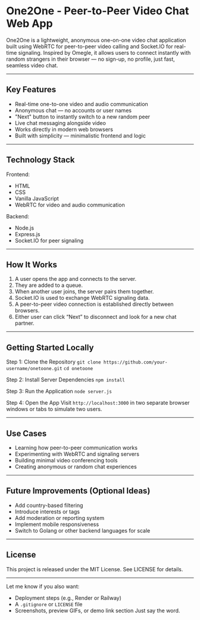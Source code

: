 # One2One - Peer-to-Peer Video Chat Web App

One2One is a lightweight, anonymous one-on-one video chat application built using WebRTC for peer-to-peer video calling and Socket.IO for real-time signaling. Inspired by Omegle, it allows users to connect instantly with random strangers in their browser — no sign-up, no profile, just fast, seamless video chat.

---

## Key Features

* Real-time one-to-one video and audio communication
* Anonymous chat — no accounts or user names
* "Next" button to instantly switch to a new random peer
* Live chat messaging alongside video
* Works directly in modern web browsers
* Built with simplicity — minimalistic frontend and logic

---

## Technology Stack

Frontend:

* HTML
* CSS
* Vanilla JavaScript
* WebRTC for video and audio communication

Backend:

* Node.js
* Express.js
* Socket.IO for peer signaling

---

## How It Works

1. A user opens the app and connects to the server.
2. They are added to a queue.
3. When another user joins, the server pairs them together.
4. Socket.IO is used to exchange WebRTC signaling data.
5. A peer-to-peer video connection is established directly between browsers.
6. Either user can click “Next” to disconnect and look for a new chat partner.

---

## Getting Started Locally

Step 1: Clone the Repository
`git clone https://github.com/your-username/onetoone.git`
`cd onetoone`

Step 2: Install Server Dependencies
`npm install`

Step 3: Run the Application
`node server.js`

Step 4: Open the App
Visit `http://localhost:3000` in two separate browser windows or tabs to simulate two users.

---
## Use Cases

* Learning how peer-to-peer communication works
* Experimenting with WebRTC and signaling servers
* Building minimal video conferencing tools
* Creating anonymous or random chat experiences

---

## Future Improvements (Optional Ideas)

* Add country-based filtering
* Introduce interests or tags
* Add moderation or reporting system
* Implement mobile responsiveness
* Switch to Golang or other backend languages for scale

---

## License

This project is released under the MIT License.
See LICENSE for details.

---

Let me know if you also want:

* Deployment steps (e.g., Render or Railway)
* A `.gitignore` or `LICENSE` file
* Screenshots, preview GIFs, or demo link section
  Just say the word.
